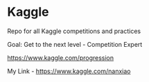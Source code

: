 # Kaggle

Repo for all Kaggle competitions and practices

Goal: Get to the next level - Competition Expert

https://www.kaggle.com/progression

My Link - https://www.kaggle.com/nanxiao
